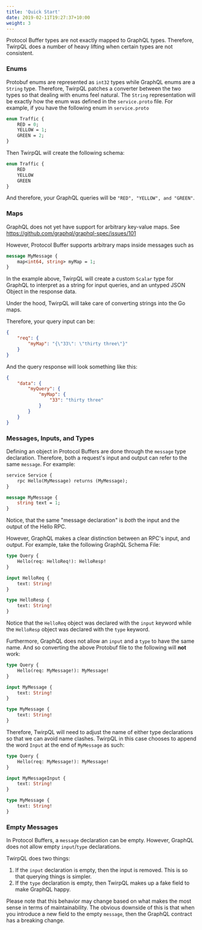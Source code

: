 ```yaml
---
title: 'Quick Start'
date: 2019-02-11T19:27:37+10:00
weight: 3
---
```



Protocol Buffer types are not exactly mapped to GraphQL types. Therefore, TwirpQL does a number of heavy lifting when certain types are not consistent. 

### Enums

Protobuf enums are represented as `int32` types while GraphQL enums are a `String` type. Therefore, TwirpQL patches a converter between the two types so that dealing with enums feel natural. The `String` representation will be exactly how the enum was defined in the `service.proto` file. For example, if you have the following enum in `service.proto`

```proto
enum Traffic {
    RED = 0;
    YELLOW = 1;
    GREEN = 2;
}
```

Then TwirpQL will create the following schema: 

```graphql
enum Traffic {
    RED
    YELLOW
    GREEN
}
```

And therefore, your GraphQL queries will be `"RED", "YELLOW", and "GREEN"`.

### Maps

GraphQL does not yet have support for arbitrary key-value maps. See https://github.com/graphql/graphql-spec/issues/101

However, Protocol Buffer supports arbitrary maps inside messages such as 

```proto
message MyMessage {
    map<int64, string> myMap = 1;
}
```

In the example above, TwirpQL will create a custom `Scalar` type for GraphQL to interpret as a string for input queries, and an untyped JSON Object in the response data. 

Under the hood, TwirpQL will take care of converting strings into the Go maps. 

Therefore, your query input can be: 

```json
{
    "req": {
        "myMap": "{\"33\": \"thirty three\"}"
    }
}
```

And the query response will look something like this: 

```json
{
    "data": {
        "myQuery": {
            "myMap": {
                "33": "thirty three"
            }
        }
    }
}
```


### Messages, Inputs, and Types

Defining an object in Protocol Buffers are done through the `message` type declaration. 
Therefore, both a request's input and output can refer to the same `message`. For example: 

```proto
service Service {
    rpc Hello(MyMessage) returns (MyMessage);
}

message MyMessage {
    string text = 1;
}
```

Notice, that the same "message declaration" is *both* the input and the output of the Hello RPC.

However, GraphQL makes a clear distinction between an RPC's input, and output. For example, take the following GraphQL Schema File: 

```graphql
type Query {
    Hello(req: HelloReq!): HelloResp!
}

input HelloReq {
    text: String!
}

type HelloResp {
    text: String!
}
```

Notice that the `HelloReq` object was declared with the `input` keyword while the `HelloResp` object was declared with the `type` keyword. 

Furthermore, GraphQL does not allow an `input` and a `type` to have the same name. And so converting the above Protobuf file to the following will **not** work: 

```graphql
type Query {
    Hello(req: MyMessage!): MyMessage!
}

input MyMessage {
    text: String!
}

type MyMessage {
    text: String!
}
```

Therefore, TwirpQL will need to adjust the name of either type declarations so that we can avoid name clashes. TwirpQL in this case chooses to append the word `Input` at the end of `MyMessage` as such: 

```graphql
type Query {
    Hello(req: MyMessage!): MyMessage!
}

input MyMessageInput {
    text: String!
}

type MyMessage {
    text: String!
}
```


### Empty Messages

In Protocol Buffers, a `message` declaration can be empty. However, GraphQL does not allow empty `input`/`type` declarations. 

TwirpQL does two things: 

1. If the `input` declaration is empty, then the input is removed. This is so that querying things is simpler. 
2. If the `type` declaration is empty, then TwirpQL makes up a fake field to make GraphQL happy. 

Please note that this behavior may change based on what makes the most sense in terms of maintainability. The obvious downside of this is that when you introduce a new field to the empty `message`, then the GraphQL contract has a breaking change. 